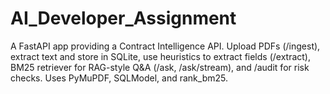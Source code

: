 # AI_Developer_Assignment
A FastAPI app providing a Contract Intelligence API. Upload PDFs (/ingest), extract text and store in SQLite, use heuristics to extract fields (/extract), BM25 retriever for RAG-style Q&amp;A (/ask, /ask/stream), and /audit for risk checks. Uses PyMuPDF, SQLModel, and rank_bm25.
